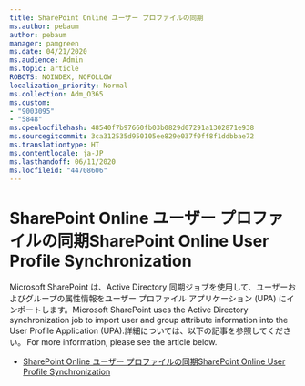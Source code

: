 ```yaml
---
title: SharePoint Online ユーザー プロファイルの同期
ms.author: pebaum
author: pebaum
manager: pamgreen
ms.date: 04/21/2020
ms.audience: Admin
ms.topic: article
ROBOTS: NOINDEX, NOFOLLOW
localization_priority: Normal
ms.collection: Adm_O365
ms.custom:
- "9003095"
- "5848"
ms.openlocfilehash: 48540f7b97660fb03b0829d07291a1302871e938
ms.sourcegitcommit: 3ca312535d950105ee829e037f0ff8f1ddbbae72
ms.translationtype: HT
ms.contentlocale: ja-JP
ms.lasthandoff: 06/11/2020
ms.locfileid: "44708606"
---
```

# <a name="sharepoint-online-user-profile-synchronization"></a><span data-ttu-id="034ad-102">SharePoint Online ユーザー プロファイルの同期</span><span class="sxs-lookup"><span data-stu-id="034ad-102">SharePoint Online User Profile Synchronization</span></span>

<span data-ttu-id="034ad-103">Microsoft SharePoint は、Active Directory 同期ジョブを使用して、ユーザーおよびグループの属性情報をユーザー プロファイル アプリケーション (UPA) にインポートします。</span><span class="sxs-lookup"><span data-stu-id="034ad-103">Microsoft SharePoint uses the Active Directory synchronization job to import user and group attribute information into the User Profile Application (UPA).</span></span><span data-ttu-id="034ad-104">詳細については、以下の記事を参照してください。</span><span class="sxs-lookup"><span data-stu-id="034ad-104"> For more information, please see the article below.</span></span>

- [<span data-ttu-id="034ad-105">SharePoint Online ユーザー プロファイルの同期</span><span class="sxs-lookup"><span data-stu-id="034ad-105">SharePoint Online User Profile Synchronization</span></span>](https://docs.microsoft.com/sharepoint/user-profile-sync)
